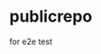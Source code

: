 # publicrepo
for e2e test























































































































































































































































































































































































































































































































































































































































































































































































































































































































































































































































































































































































































































































































































































































































































































































































































































































































































































































































































































































































































































































































































































































































































































































































































































































































































































































































































































































































































































































































































































































































































































































































































































































































































































































































































































































































































































































































































































































































































































































































































































































































































































































































































































































































































































































































































































